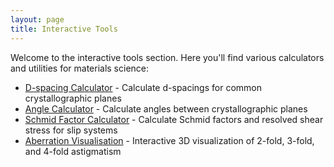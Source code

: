 ```yaml
---
layout: page
title: Interactive Tools
---
```


Welcome to the interactive tools section. Here you'll find various calculators and utilities for materials science:

- [D-spacing Calculator](/website/tools/d-spacing) - Calculate d-spacings for common crystallographic planes
- [Angle Calculator](/website/tools/angle-calculator) - Calculate angles between crystallographic planes
- [Schmid Factor Calculator](/website/tools/schmid-factor) - Calculate Schmid factors and resolved shear stress for slip systems
- [Aberration Visualisation](/website/tools/aberration-visualisation) - Interactive 3D visualization of 2-fold, 3-fold, and 4-fold astigmatism